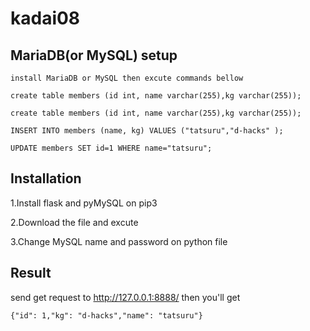 # kadai08

## MariaDB(or MySQL) setup

    install MariaDB or MySQL then excute commands bellow
    
    create table members (id int, name varchar(255),kg varchar(255));
    
    create table members (id int, name varchar(255),kg varchar(255));
    
    INSERT INTO members (name, kg) VALUES ("tatsuru","d-hacks" );
    
    UPDATE members SET id=1 WHERE name="tatsuru";

## Installation

1.Install flask and pyMySQL on pip3

2.Download the file and excute

3.Change MySQL name and password on python file

## Result

send get request to http://127.0.0.1:8888/ then you'll get

`{"id": 1,"kg": "d-hacks","name": "tatsuru"}`
